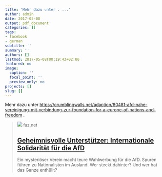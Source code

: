 ```yaml
---
title: 'Mehr dazu unter . ...'
author: admin
date: 2017-05-08
output: pdf_document
categories: []
tags:
- facebook
- german
subtitle: ''
summary: ''
authors: []
lastmod: 2017-05-08T00:19:43+02:00
featured: no
image:
  caption: ''
  focal_point: ''
  preview_only: no
projects: []
slug: []
---
```

Mehr dazu unter https://crumblingwalls.net/adaption/80481-afd-nahe-vereinigung-mit-verbindung-zur-foundation-for-a-europe-of-nations-and-freedom .
> [![](https://media1.faz.net/ppmedia/aktuell/862510582/1.4985741/facebook_teaser/das-rechte-netz-treffen-der.jpg)](http://www.faz.net/aktuell/politik/inland/machen-auslaendische-nationalisten-werbung-fuer-die-afd-14983480.html)
> faz.net
> ## [Geheimnisvolle Unterstützer: Internationale Solidarität für die AfD](http://www.faz.net/aktuell/politik/inland/machen-auslaendische-nationalisten-werbung-fuer-die-afd-14983480.html)
>
>Ein mysteriöser Verein macht teure Wahlwerbung für die AfD. Spuren führen zu Nationalisten im Ausland. Wer steckt dahinter? Und wer hat das Ganze enthüllt?

